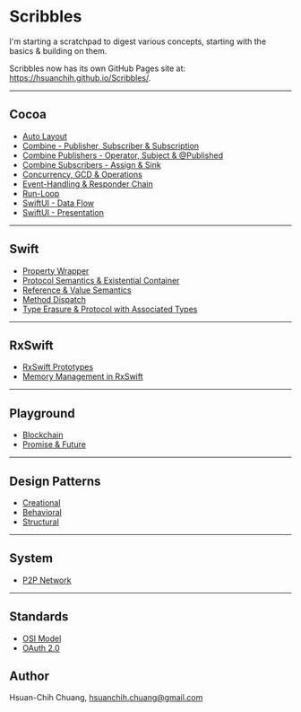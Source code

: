 # Scribbles

I'm starting a scratchpad to digest various concepts, starting with the basics & building on them.

Scribbles now has its own GitHub Pages site at: https://hsuanchih.github.io/Scribbles/.

---
## Cocoa
* [Auto Layout](docs/Cocoa/Auto-Layout.md)
* [Combine - Publisher, Subscriber & Subscription](docs/Cocoa/Combine-Publisher-Subscriber-Subscription.md)
* [Combine Publishers - Operator, Subject & @Published](docs/Cocoa/Combine-Publishers-Operator-Subject-Published.md)
* [Combine Subscribers - Assign & Sink](docs/Cocoa/Combine-Subscribers-Assign-Sink.md)
* [Concurrency, GCD & Operations](docs/Cocoa/Concurrency-GCD-Operations.md)
* [Event-Handling & Responder Chain](docs/Cocoa/Event-Handling-And-Responder-Chain.md)
* [Run-Loop](docs/Cocoa/Run-Loop.md)
* [SwiftUI - Data Flow](docs/Cocoa/SwiftUI-Data-Flow.md)
* [SwiftUI - Presentation](docs/Cocoa/SwiftUI-Presentation.md)

---
## Swift
* [Property Wrapper](docs/Swift/Property-Wrapper.md)
* [Protocol Semantics & Existential Container](docs/Swift/Protocol-Existential-Container.md)
* [Reference & Value Semantics](docs/Swift/References-And-Values.md)
* [Method Dispatch](docs/Swift/Method-Dispatch.md)
* [Type Erasure & Protocol with Associated Types](docs/Swift/Type-Erasure-And-Protocol-Associated-Types.md)

---
## RxSwift
* [RxSwift Prototypes](docs/RxSwift/RxSwift-Prototypes.md)
* [Memory Management in RxSwift](docs/RxSwift/Memory-Management-in-RxSwift.md)

---
## Playground
* [Blockchain](docs/Playground/Blockchain.md)
* [Promise & Future](docs/Playground/Promise-And-Future.md)

---
## Design Patterns
* [Creational](docs/Design-Patterns/Creational.md)
* [Behavioral](docs/Design-Patterns/Behavioral.md)
* [Structural](docs/Design-Patterns/Structural.md)

---
## System
* [P2P Network](docs/System/P2P-Network.md)

---
## Standards
* [OSI Model](docs/Standards/OSI-Model.md)
* [OAuth 2.0](docs/Standards/OAuth2.md)

## Author

Hsuan-Chih Chuang, <hsuanchih.chuang@gmail.com>
